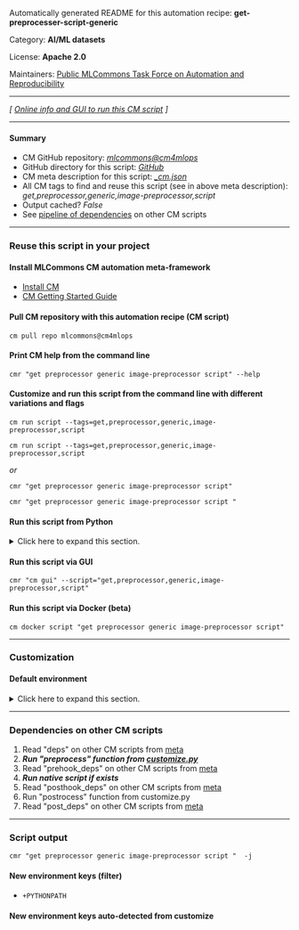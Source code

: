 Automatically generated README for this automation recipe: **get-preprocesser-script-generic**

Category: **AI/ML datasets**

License: **Apache 2.0**

Maintainers: [Public MLCommons Task Force on Automation and Reproducibility](https://github.com/mlcommons/ck/blob/master/docs/taskforce.md)

---
*[ [Online info and GUI to run this CM script](https://access.cknowledge.org/playground/?action=scripts&name=get-preprocesser-script-generic,d5e603627e2046eb) ]*

---
#### Summary

* CM GitHub repository: *[mlcommons@cm4mlops](https://github.com/mlcommons/cm4mlops/tree/dev)*
* GitHub directory for this script: *[GitHub](https://github.com/mlcommons/cm4mlops/tree/dev/script/get-preprocesser-script-generic)*
* CM meta description for this script: *[_cm.json](_cm.json)*
* All CM tags to find and reuse this script (see in above meta description): *get,preprocessor,generic,image-preprocessor,script*
* Output cached? *False*
* See [pipeline of dependencies](#dependencies-on-other-cm-scripts) on other CM scripts


---
### Reuse this script in your project

#### Install MLCommons CM automation meta-framework

* [Install CM](https://access.cknowledge.org/playground/?action=install)
* [CM Getting Started Guide](https://github.com/mlcommons/ck/blob/master/docs/getting-started.md)

#### Pull CM repository with this automation recipe (CM script)

```cm pull repo mlcommons@cm4mlops```

#### Print CM help from the command line

````cmr "get preprocessor generic image-preprocessor script" --help````

#### Customize and run this script from the command line with different variations and flags

`cm run script --tags=get,preprocessor,generic,image-preprocessor,script`

`cm run script --tags=get,preprocessor,generic,image-preprocessor,script `

*or*

`cmr "get preprocessor generic image-preprocessor script"`

`cmr "get preprocessor generic image-preprocessor script " `


#### Run this script from Python

<details>
<summary>Click here to expand this section.</summary>

```python

import cmind

r = cmind.access({'action':'run'
                  'automation':'script',
                  'tags':'get,preprocessor,generic,image-preprocessor,script'
                  'out':'con',
                  ...
                  (other input keys for this script)
                  ...
                 })

if r['return']>0:
    print (r['error'])

```

</details>


#### Run this script via GUI

```cmr "cm gui" --script="get,preprocessor,generic,image-preprocessor,script"```

#### Run this script via Docker (beta)

`cm docker script "get preprocessor generic image-preprocessor script" `

___
### Customization

#### Default environment

<details>
<summary>Click here to expand this section.</summary>

These keys can be updated via `--env.KEY=VALUE` or `env` dictionary in `@input.json` or using script flags.


</details>

___
### Dependencies on other CM scripts


  1. Read "deps" on other CM scripts from [meta](https://github.com/mlcommons/cm4mlops/tree/dev/script/get-preprocesser-script-generic/_cm.json)
  1. ***Run "preprocess" function from [customize.py](https://github.com/mlcommons/cm4mlops/tree/dev/script/get-preprocesser-script-generic/customize.py)***
  1. Read "prehook_deps" on other CM scripts from [meta](https://github.com/mlcommons/cm4mlops/tree/dev/script/get-preprocesser-script-generic/_cm.json)
  1. ***Run native script if exists***
  1. Read "posthook_deps" on other CM scripts from [meta](https://github.com/mlcommons/cm4mlops/tree/dev/script/get-preprocesser-script-generic/_cm.json)
  1. Run "postrocess" function from customize.py
  1. Read "post_deps" on other CM scripts from [meta](https://github.com/mlcommons/cm4mlops/tree/dev/script/get-preprocesser-script-generic/_cm.json)

___
### Script output
`cmr "get preprocessor generic image-preprocessor script "  -j`
#### New environment keys (filter)

* `+PYTHONPATH`
#### New environment keys auto-detected from customize
